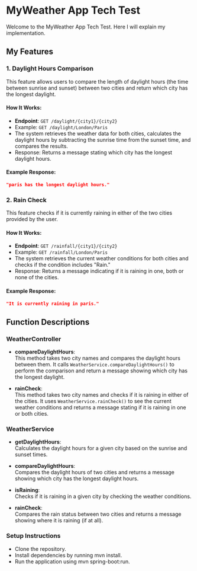 # MyWeather App Tech Test

Welcome to the MyWeather App Tech Test. Here I will explain my implementation.

## My Features

### 1. **Daylight Hours Comparison**
This feature allows users to compare the length of daylight hours (the time between sunrise and sunset) between two cities and return which city has the longest daylight.

#### How It Works:
- **Endpoint**: `GET /daylight/{city1}/{city2}`
- Example: `GET /daylight/London/Paris`
- The system retrieves the weather data for both cities, calculates the daylight hours by subtracting the sunrise time from the sunset time, and compares the results.
- Response: Returns a message stating which city has the longest daylight hours.

#### Example Response:
```json
"paris has the longest daylight hours."
```

### 2. **Rain Check**
This feature checks if it is currently raining in either of the two cities provided by the user.

#### How It Works:
- **Endpoint**: `GET /rainfall/{city1}/{city2}`
- Example: `GET /rainfall/London/Paris`
- The system retrieves the current weather conditions for both cities and checks if the condition includes "Rain."
- Response: Returns a message indicating if it is raining in one, both or none of the cities.

#### Example Response:
```json
"It is currently raining in paris."
```

## Function Descriptions

### WeatherController
- **compareDaylightHours**:  
  This method takes two city names and compares the daylight hours between them. It calls `WeatherService.compareDaylightHours()` to perform the comparison and return a message showing which city has the longest daylight.

- **rainCheck**:  
  This method takes two city names and checks if it is raining in either of the cities. It uses `WeatherService.rainCheck()` to see the current weather conditions and returns a message stating if it is raining in one or both cities.

### WeatherService
- **getDaylightHours**:  
  Calculates the daylight hours for a given city based on the sunrise and sunset times.

- **compareDaylightHours**:  
  Compares the daylight hours of two cities and returns a message showing which city has the longest daylight hours.

- **isRaining**:  
  Checks if it is raining in a given city by checking the weather conditions.

- **rainCheck**:  
  Compares the rain status between two cities and returns a message showing where it is raining (if at all).


### Setup Instructions
- Clone the repository.
- Install dependencies by running mvn install.
- Run the application using mvn spring-boot:run.



